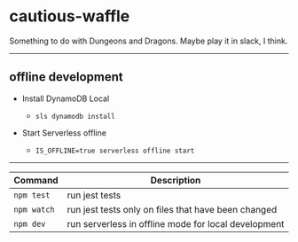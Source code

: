 # cautious-waffle
Something to do with Dungeons and Dragons. Maybe play it in slack, I think.

---

## offline development

- Install DynamoDB Local
  - `sls dynamodb install`

- Start Serverless offline
  - `IS_OFFLINE=true serverless offline start`

---
| Command | Description |
| --- | --- |
| `npm test` | run jest tests |
| `npm watch`  | run jest tests only on files that have been changed |
| `npm dev` | run serverless in offline mode for local development |
